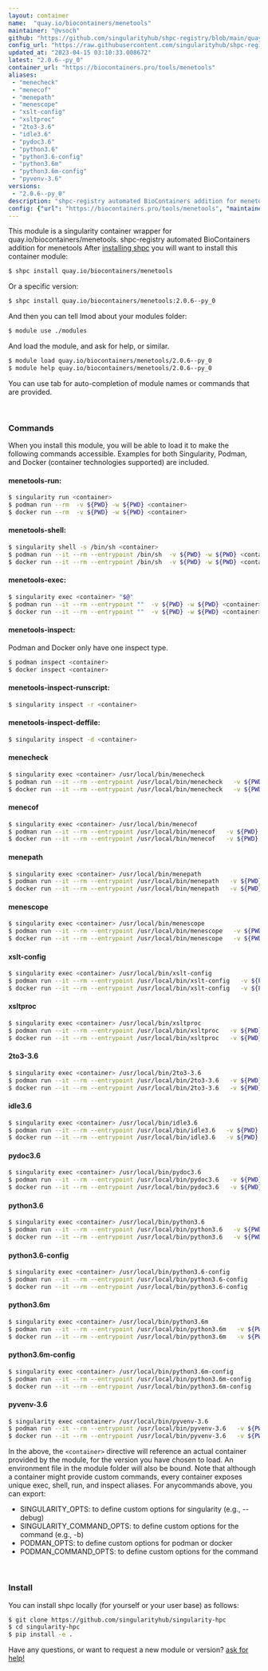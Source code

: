 ```yaml
---
layout: container
name:  "quay.io/biocontainers/menetools"
maintainer: "@vsoch"
github: "https://github.com/singularityhub/shpc-registry/blob/main/quay.io/biocontainers/menetools/container.yaml"
config_url: "https://raw.githubusercontent.com/singularityhub/shpc-registry/main/quay.io/biocontainers/menetools/container.yaml"
updated_at: "2023-04-15 03:10:33.008672"
latest: "2.0.6--py_0"
container_url: "https://biocontainers.pro/tools/menetools"
aliases:
 - "menecheck"
 - "menecof"
 - "menepath"
 - "menescope"
 - "xslt-config"
 - "xsltproc"
 - "2to3-3.6"
 - "idle3.6"
 - "pydoc3.6"
 - "python3.6"
 - "python3.6-config"
 - "python3.6m"
 - "python3.6m-config"
 - "pyvenv-3.6"
versions:
 - "2.0.6--py_0"
description: "shpc-registry automated BioContainers addition for menetools"
config: {"url": "https://biocontainers.pro/tools/menetools", "maintainer": "@vsoch", "description": "shpc-registry automated BioContainers addition for menetools", "latest": {"2.0.6--py_0": "sha256:1ae447a78343b646e4301da62214a5425dd0986bd7af4795b5d6742357e5d0e2"}, "tags": {"2.0.6--py_0": "sha256:1ae447a78343b646e4301da62214a5425dd0986bd7af4795b5d6742357e5d0e2"}, "docker": "quay.io/biocontainers/menetools", "aliases": {"menecheck": "/usr/local/bin/menecheck", "menecof": "/usr/local/bin/menecof", "menepath": "/usr/local/bin/menepath", "menescope": "/usr/local/bin/menescope", "xslt-config": "/usr/local/bin/xslt-config", "xsltproc": "/usr/local/bin/xsltproc", "2to3-3.6": "/usr/local/bin/2to3-3.6", "idle3.6": "/usr/local/bin/idle3.6", "pydoc3.6": "/usr/local/bin/pydoc3.6", "python3.6": "/usr/local/bin/python3.6", "python3.6-config": "/usr/local/bin/python3.6-config", "python3.6m": "/usr/local/bin/python3.6m", "python3.6m-config": "/usr/local/bin/python3.6m-config", "pyvenv-3.6": "/usr/local/bin/pyvenv-3.6"}}
---
```


This module is a singularity container wrapper for quay.io/biocontainers/menetools.
shpc-registry automated BioContainers addition for menetools
After [installing shpc](#install) you will want to install this container module:


```bash
$ shpc install quay.io/biocontainers/menetools
```

Or a specific version:

```bash
$ shpc install quay.io/biocontainers/menetools:2.0.6--py_0
```

And then you can tell lmod about your modules folder:

```bash
$ module use ./modules
```

And load the module, and ask for help, or similar.

```bash
$ module load quay.io/biocontainers/menetools/2.0.6--py_0
$ module help quay.io/biocontainers/menetools/2.0.6--py_0
```

You can use tab for auto-completion of module names or commands that are provided.

<br>

### Commands

When you install this module, you will be able to load it to make the following commands accessible.
Examples for both Singularity, Podman, and Docker (container technologies supported) are included.

#### menetools-run:

```bash
$ singularity run <container>
$ podman run --rm  -v ${PWD} -w ${PWD} <container>
$ docker run --rm  -v ${PWD} -w ${PWD} <container>
```

#### menetools-shell:

```bash
$ singularity shell -s /bin/sh <container>
$ podman run --it --rm --entrypoint /bin/sh  -v ${PWD} -w ${PWD} <container>
$ docker run --it --rm --entrypoint /bin/sh  -v ${PWD} -w ${PWD} <container>
```

#### menetools-exec:

```bash
$ singularity exec <container> "$@"
$ podman run --it --rm --entrypoint ""  -v ${PWD} -w ${PWD} <container> "$@"
$ docker run --it --rm --entrypoint ""  -v ${PWD} -w ${PWD} <container> "$@"
```

#### menetools-inspect:

Podman and Docker only have one inspect type.

```bash
$ podman inspect <container>
$ docker inspect <container>
```

#### menetools-inspect-runscript:

```bash
$ singularity inspect -r <container>
```

#### menetools-inspect-deffile:

```bash
$ singularity inspect -d <container>
```


#### menecheck

```bash
$ singularity exec <container> /usr/local/bin/menecheck
$ podman run --it --rm --entrypoint /usr/local/bin/menecheck   -v ${PWD} -w ${PWD} <container> -c " $@"
$ docker run --it --rm --entrypoint /usr/local/bin/menecheck   -v ${PWD} -w ${PWD} <container> -c " $@"
```


#### menecof

```bash
$ singularity exec <container> /usr/local/bin/menecof
$ podman run --it --rm --entrypoint /usr/local/bin/menecof   -v ${PWD} -w ${PWD} <container> -c " $@"
$ docker run --it --rm --entrypoint /usr/local/bin/menecof   -v ${PWD} -w ${PWD} <container> -c " $@"
```


#### menepath

```bash
$ singularity exec <container> /usr/local/bin/menepath
$ podman run --it --rm --entrypoint /usr/local/bin/menepath   -v ${PWD} -w ${PWD} <container> -c " $@"
$ docker run --it --rm --entrypoint /usr/local/bin/menepath   -v ${PWD} -w ${PWD} <container> -c " $@"
```


#### menescope

```bash
$ singularity exec <container> /usr/local/bin/menescope
$ podman run --it --rm --entrypoint /usr/local/bin/menescope   -v ${PWD} -w ${PWD} <container> -c " $@"
$ docker run --it --rm --entrypoint /usr/local/bin/menescope   -v ${PWD} -w ${PWD} <container> -c " $@"
```


#### xslt-config

```bash
$ singularity exec <container> /usr/local/bin/xslt-config
$ podman run --it --rm --entrypoint /usr/local/bin/xslt-config   -v ${PWD} -w ${PWD} <container> -c " $@"
$ docker run --it --rm --entrypoint /usr/local/bin/xslt-config   -v ${PWD} -w ${PWD} <container> -c " $@"
```


#### xsltproc

```bash
$ singularity exec <container> /usr/local/bin/xsltproc
$ podman run --it --rm --entrypoint /usr/local/bin/xsltproc   -v ${PWD} -w ${PWD} <container> -c " $@"
$ docker run --it --rm --entrypoint /usr/local/bin/xsltproc   -v ${PWD} -w ${PWD} <container> -c " $@"
```


#### 2to3-3.6

```bash
$ singularity exec <container> /usr/local/bin/2to3-3.6
$ podman run --it --rm --entrypoint /usr/local/bin/2to3-3.6   -v ${PWD} -w ${PWD} <container> -c " $@"
$ docker run --it --rm --entrypoint /usr/local/bin/2to3-3.6   -v ${PWD} -w ${PWD} <container> -c " $@"
```


#### idle3.6

```bash
$ singularity exec <container> /usr/local/bin/idle3.6
$ podman run --it --rm --entrypoint /usr/local/bin/idle3.6   -v ${PWD} -w ${PWD} <container> -c " $@"
$ docker run --it --rm --entrypoint /usr/local/bin/idle3.6   -v ${PWD} -w ${PWD} <container> -c " $@"
```


#### pydoc3.6

```bash
$ singularity exec <container> /usr/local/bin/pydoc3.6
$ podman run --it --rm --entrypoint /usr/local/bin/pydoc3.6   -v ${PWD} -w ${PWD} <container> -c " $@"
$ docker run --it --rm --entrypoint /usr/local/bin/pydoc3.6   -v ${PWD} -w ${PWD} <container> -c " $@"
```


#### python3.6

```bash
$ singularity exec <container> /usr/local/bin/python3.6
$ podman run --it --rm --entrypoint /usr/local/bin/python3.6   -v ${PWD} -w ${PWD} <container> -c " $@"
$ docker run --it --rm --entrypoint /usr/local/bin/python3.6   -v ${PWD} -w ${PWD} <container> -c " $@"
```


#### python3.6-config

```bash
$ singularity exec <container> /usr/local/bin/python3.6-config
$ podman run --it --rm --entrypoint /usr/local/bin/python3.6-config   -v ${PWD} -w ${PWD} <container> -c " $@"
$ docker run --it --rm --entrypoint /usr/local/bin/python3.6-config   -v ${PWD} -w ${PWD} <container> -c " $@"
```


#### python3.6m

```bash
$ singularity exec <container> /usr/local/bin/python3.6m
$ podman run --it --rm --entrypoint /usr/local/bin/python3.6m   -v ${PWD} -w ${PWD} <container> -c " $@"
$ docker run --it --rm --entrypoint /usr/local/bin/python3.6m   -v ${PWD} -w ${PWD} <container> -c " $@"
```


#### python3.6m-config

```bash
$ singularity exec <container> /usr/local/bin/python3.6m-config
$ podman run --it --rm --entrypoint /usr/local/bin/python3.6m-config   -v ${PWD} -w ${PWD} <container> -c " $@"
$ docker run --it --rm --entrypoint /usr/local/bin/python3.6m-config   -v ${PWD} -w ${PWD} <container> -c " $@"
```


#### pyvenv-3.6

```bash
$ singularity exec <container> /usr/local/bin/pyvenv-3.6
$ podman run --it --rm --entrypoint /usr/local/bin/pyvenv-3.6   -v ${PWD} -w ${PWD} <container> -c " $@"
$ docker run --it --rm --entrypoint /usr/local/bin/pyvenv-3.6   -v ${PWD} -w ${PWD} <container> -c " $@"
```



In the above, the `<container>` directive will reference an actual container provided
by the module, for the version you have chosen to load. An environment file in the
module folder will also be bound. Note that although a container
might provide custom commands, every container exposes unique exec, shell, run, and
inspect aliases. For anycommands above, you can export:

 - SINGULARITY_OPTS: to define custom options for singularity (e.g., --debug)
 - SINGULARITY_COMMAND_OPTS: to define custom options for the command (e.g., -b)
 - PODMAN_OPTS: to define custom options for podman or docker
 - PODMAN_COMMAND_OPTS: to define custom options for the command

<br>

### Install

You can install shpc locally (for yourself or your user base) as follows:

```bash
$ git clone https://github.com/singularityhub/singularity-hpc
$ cd singularity-hpc
$ pip install -e .
```

Have any questions, or want to request a new module or version? [ask for help!](https://github.com/singularityhub/singularity-hpc/issues)